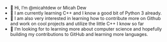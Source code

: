 - 👋 Hi, I’m @micahtdew or Micah Dew
- 👀 I am currently learning C++ and I know a good bit of Python 3 already.
- 🌱 I am also very interested in learning how to contribute more on Github and work on cool projects and utilize the little C++ I know so far
- 💞️ I’m looking for to learning more about computer science and hopefully building my contributions to GitHub and learning more languages.

<!---
killubruh/killubruh is a ✨ special ✨ repository because its `README.md` (this file) appears on your GitHub profile.
You can click the Preview link to take a look at your changes.
--->
